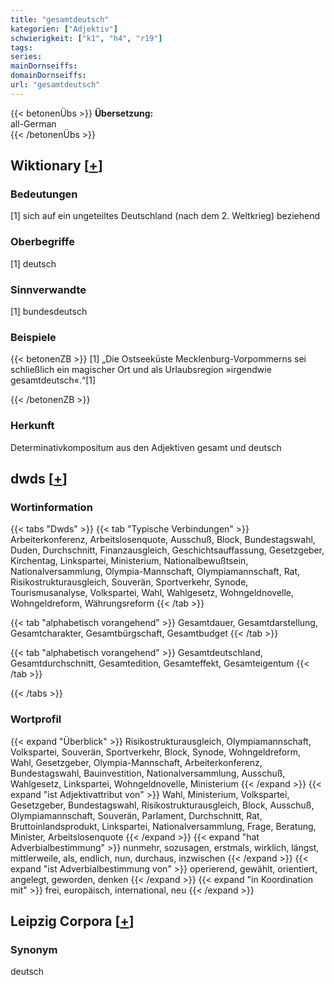 ```yaml
---
title: "gesamtdeutsch"
kategorien: ["Adjektiv"]
schwierigkeit: ["k1", "h4", "r19"]
tags:
series:
mainDornseiffs:
domainDornseiffs:
url: "gesamtdeutsch"
---
```


{{< betonenÜbs >}}
**Übersetzung:**  
all-German  
{{< /betonenÜbs >}}

## Wiktionary [[+](https://de.wiktionary.org/wiki/gesamtdeutsch)]

### Bedeutungen
[1] sich auf ein ungeteiltes Deutschland (nach dem 2. Weltkrieg) beziehend  

### Oberbegriffe
[1] deutsch  

### Sinnverwandte
[1] bundesdeutsch  

### Beispiele
{{< betonenZB >}}
[1] „Die Ostseeküste Mecklenburg-Vorpommerns sei schließlich ein magischer Ort und als Urlaubsregion »irgendwie gesamtdeutsch«.“[1]  

{{< /betonenZB >}}
### Herkunft
Determinativkompositum aus den Adjektiven gesamt und deutsch  



## dwds [[+](https://www.dwds.de/wb/gesamtdeutsch)]

### Wortinformation
{{< tabs "Dwds" >}}
{{< tab "Typische Verbindungen" >}}
Arbeiterkonferenz, Arbeitslosenquote, Ausschuß, Block, Bundestagswahl, Duden, Durchschnitt, Finanzausgleich, Geschichtsauffassung, Gesetzgeber, Kirchentag, Linkspartei, Ministerium, Nationalbewußtsein, Nationalversammlung, Olympia-Mannschaft, Olympiamannschaft, Rat, Risikostrukturausgleich, Souverän, Sportverkehr, Synode, Tourismusanalyse, Volkspartei, Wahl, Wahlgesetz, Wohngeldnovelle, Wohngeldreform, Währungsreform
{{< /tab >}}

{{< tab "alphabetisch vorangehend" >}}
Gesamtdauer, Gesamtdarstellung, Gesamtcharakter, Gesamtbürgschaft, Gesamtbudget
{{< /tab >}}

{{< tab "alphabetisch vorangehend" >}}
Gesamtdeutschland, Gesamtdurchschnitt, Gesamtedition, Gesamteffekt, Gesamteigentum
{{< /tab >}}

{{< /tabs >}}

### Wortprofil
{{< expand "Überblick" >}} Risikostrukturausgleich, Olympiamannschaft, Volkspartei, Souverän, Sportverkehr, Block, Synode, Wohngeldreform, Wahl, Gesetzgeber, Olympia-Mannschaft, Arbeiterkonferenz, Bundestagswahl, Bauinvestition, Nationalversammlung, Ausschuß, Wahlgesetz, Linkspartei, Wohngeldnovelle, Ministerium {{< /expand >}}
{{< expand "ist Adjektivattribut von" >}} Wahl, Ministerium, Volkspartei, Gesetzgeber, Bundestagswahl, Risikostrukturausgleich, Block, Ausschuß, Olympiamannschaft, Souverän, Parlament, Durchschnitt, Rat, Bruttoinlandsprodukt, Linkspartei, Nationalversammlung, Frage, Beratung, Minister, Arbeitslosenquote {{< /expand >}}
{{< expand "hat Adverbialbestimmung" >}} nunmehr, sozusagen, erstmals, wirklich, längst, mittlerweile, als, endlich, nun, durchaus, inzwischen {{< /expand >}}
{{< expand "ist Adverbialbestimmung von" >}} operierend, gewählt, orientiert, angelegt, geworden, denken {{< /expand >}}
{{< expand "in Koordination mit" >}} frei, europäisch, international, neu {{< /expand >}}

## Leipzig Corpora [[+](https://corpora.uni-leipzig.de/en/res?word=gesamtdeutsch&corpusId=deu_newscrawl-public_2018)]


### Synonym
deutsch


